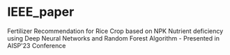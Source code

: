 # IEEE_paper
Fertilizer Recommendation for Rice Crop based on  NPK Nutrient deficiency using Deep Neural  Networks and Random Forest Algorithm - Presented in AISP'23 Conference
